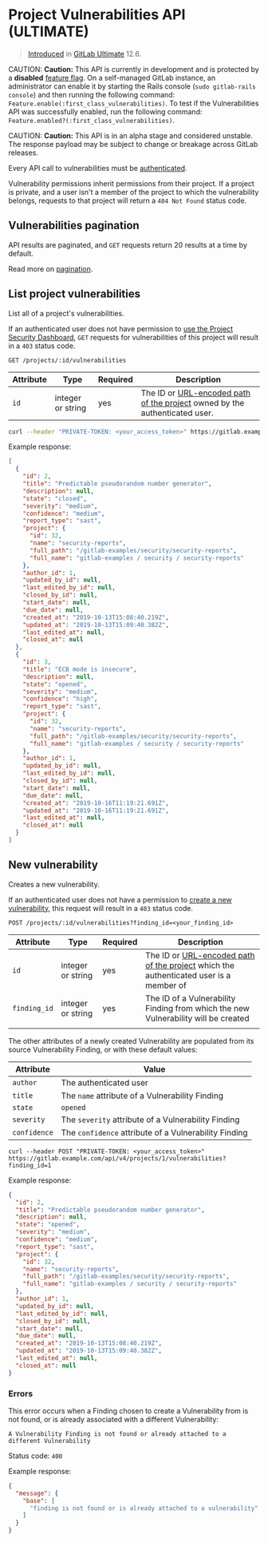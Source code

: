 # Project Vulnerabilities API **(ULTIMATE)**

> [Introduced](https://gitlab.com/gitlab-org/gitlab/issues/10242) in [GitLab Ultimate](https://about.gitlab.com/pricing/) 12.6.

CAUTION: **Caution:**
This API is currently in development and is protected by a **disabled**
[feature flag](https://docs.gitlab.com/ee/development/feature_flags/).
On a self-managed GitLab instance, an administrator can enable it by starting the Rails console
(`sudo gitlab-rails console`) and then running the following command: `Feature.enable(:first_class_vulnerabilities)`.
To test if the Vulnerabilities API was successfully enabled, run the following command:
`Feature.enabled?(:first_class_vulnerabilities)`.

CAUTION: **Caution:**
This API is in an alpha stage and considered unstable.
The response payload may be subject to change or breakage
across GitLab releases.

Every API call to vulnerabilities must be [authenticated](README.md#authentication).

Vulnerability permissions inherit permissions from their project. If a project is
private, and a user isn't a member of the project to which the vulnerability
belongs, requests to that project will return a `404 Not Found` status code.

## Vulnerabilities pagination

API results are paginated, and `GET` requests return 20 results at a time by default.

Read more on [pagination](README.md#pagination).

## List project vulnerabilities

List all of a project's vulnerabilities.

If an authenticated user does not have permission to
[use the Project Security Dashboard](../user/permissions_stub_first_class_vulnerabilities.md#project-members-permissions),
`GET` requests for vulnerabilities of this project will result in a `403` status code.

```plaintext
GET /projects/:id/vulnerabilities
```

| Attribute     | Type           | Required | Description                                                                                                                                                                 |
| ------------- | -------------- | -------- | ----------------------------------------------------------------------------------------------------------------------------------------------------------------------------|
| `id`          | integer or string | yes      | The ID or [URL-encoded path of the project](README.md#namespaced-path-encoding) owned by the authenticated user.                                                            |

```bash
curl --header "PRIVATE-TOKEN: <your_access_token>" https://gitlab.example.com/api/v4/projects/4/vulnerabilities
```

Example response:

```json
[
  {
    "id": 2,
    "title": "Predictable pseudorandom number generator",
    "description": null,
    "state": "closed",
    "severity": "medium",
    "confidence": "medium",
    "report_type": "sast",
    "project": {
      "id": 32,
      "name": "security-reports",
      "full_path": "/gitlab-examples/security/security-reports",
      "full_name": "gitlab-examples / security / security-reports"
    },
    "author_id": 1,
    "updated_by_id": null,
    "last_edited_by_id": null,
    "closed_by_id": null,
    "start_date": null,
    "due_date": null,
    "created_at": "2019-10-13T15:08:40.219Z",
    "updated_at": "2019-10-13T15:09:40.382Z",
    "last_edited_at": null,
    "closed_at": null
  },
  {
    "id": 3,
    "title": "ECB mode is insecure",
    "description": null,
    "state": "opened",
    "severity": "medium",
    "confidence": "high",
    "report_type": "sast",
    "project": {
      "id": 32,
      "name": "security-reports",
      "full_path": "/gitlab-examples/security/security-reports",
      "full_name": "gitlab-examples / security / security-reports"
    },
    "author_id": 1,
    "updated_by_id": null,
    "last_edited_by_id": null,
    "closed_by_id": null,
    "start_date": null,
    "due_date": null,
    "created_at": "2019-10-16T11:19:21.691Z",
    "updated_at": "2019-10-16T11:19:21.691Z",
    "last_edited_at": null,
    "closed_at": null
  }
]
```

## New vulnerability

Creates a new vulnerability.

If an authenticated user does not have a permission to
[create a new vulnerability](../user/permissions_stub_first_class_vulnerabilities.md#project-members-permissions),
this request will result in a `403` status code.

```plaintext
POST /projects/:id/vulnerabilities?finding_id=<your_finding_id>
```

| Attribute           | Type              | Required   | Description                                                                                                                  |
| ------------------- | ----------------- | ---------- | -----------------------------------------------------------------------------------------------------------------------------|
| `id`                | integer or string | yes        | The ID or [URL-encoded path of the project](README.md#namespaced-path-encoding) which the authenticated user is a member of  |
| `finding_id`        | integer or string | yes        | The ID of a Vulnerability Finding from which the new Vulnerability will be created   
                                         |

The other attributes of a newly created Vulnerability are populated from
its source Vulnerability Finding, or with these default values:

| Attribute    | Value                                                 |
|--------------|-------------------------------------------------------|
| `author`     | The authenticated user                                |
| `title`      | The `name` attribute of a Vulnerability Finding       |
| `state`      | `opened`                                              |
| `severity`   | The `severity` attribute of a Vulnerability Finding   |
| `confidence` | The `confidence` attribute of a Vulnerability Finding |

```shell
curl --header POST "PRIVATE-TOKEN: <your_access_token>" https://gitlab.example.com/api/v4/projects/1/vulnerabilities?finding_id=1
```

Example response:

```json
{
  "id": 2,
  "title": "Predictable pseudorandom number generator",
  "description": null,
  "state": "opened",
  "severity": "medium",
  "confidence": "medium",
  "report_type": "sast",
  "project": {
    "id": 32,
    "name": "security-reports",
    "full_path": "/gitlab-examples/security/security-reports",
    "full_name": "gitlab-examples / security / security-reports"
  },
  "author_id": 1,
  "updated_by_id": null,
  "last_edited_by_id": null,
  "closed_by_id": null,
  "start_date": null,
  "due_date": null,
  "created_at": "2019-10-13T15:08:40.219Z",
  "updated_at": "2019-10-13T15:09:40.382Z",
  "last_edited_at": null,
  "closed_at": null
}
```

### Errors

This error occurs when a Finding chosen to create a Vulnerability from is not found, or
is already associated with a different Vulnerability:

```plaintext
A Vulnerability Finding is not found or already attached to a different Vulnerability
```

Status code: `400`

Example response:

```json
{
  "message": {
    "base": [
      "finding is not found or is already attached to a vulnerability"
    ]
  }
}
```
